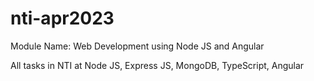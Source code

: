 # nti-apr2023
Module Name: Web Development using Node JS and Angular

All tasks in NTI at Node JS, Express JS, MongoDB, TypeScript, Angular


